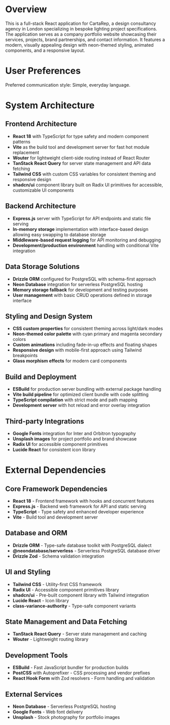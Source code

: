 # Overview

This is a full-stack React application for CartaRep, a design consultancy agency in London specializing in bespoke lighting project specifications. The application serves as a company portfolio website showcasing their services, projects, brand partnerships, and contact information. It features a modern, visually appealing design with neon-themed styling, animated components, and a responsive layout.

# User Preferences

Preferred communication style: Simple, everyday language.

# System Architecture

## Frontend Architecture
- **React 18** with TypeScript for type safety and modern component patterns
- **Vite** as the build tool and development server for fast hot module replacement
- **Wouter** for lightweight client-side routing instead of React Router
- **TanStack React Query** for server state management and API data fetching
- **Tailwind CSS** with custom CSS variables for consistent theming and responsive design
- **shadcn/ui** component library built on Radix UI primitives for accessible, customizable UI components

## Backend Architecture
- **Express.js** server with TypeScript for API endpoints and static file serving
- **In-memory storage** implementation with interface-based design allowing easy swapping to database storage
- **Middleware-based request logging** for API monitoring and debugging
- **Development/production environment** handling with conditional Vite integration

## Data Storage Solutions
- **Drizzle ORM** configured for PostgreSQL with schema-first approach
- **Neon Database** integration for serverless PostgreSQL hosting
- **Memory storage fallback** for development and testing purposes
- **User management** with basic CRUD operations defined in storage interface

## Styling and Design System
- **CSS custom properties** for consistent theming across light/dark modes
- **Neon-themed color palette** with cyan primary and magenta secondary colors
- **Custom animations** including fade-in-up effects and floating shapes
- **Responsive design** with mobile-first approach using Tailwind breakpoints
- **Glass morphism effects** for modern card components

## Build and Deployment
- **ESBuild** for production server bundling with external package handling
- **Vite build pipeline** for optimized client bundle with code splitting
- **TypeScript compilation** with strict mode and path mapping
- **Development server** with hot reload and error overlay integration

## Third-party Integrations
- **Google Fonts** integration for Inter and Orbitron typography
- **Unsplash images** for project portfolio and brand showcase
- **Radix UI** for accessible component primitives
- **Lucide React** for consistent icon library

# External Dependencies

## Core Framework Dependencies
- **React 18** - Frontend framework with hooks and concurrent features
- **Express.js** - Backend web framework for API and static serving
- **TypeScript** - Type safety and enhanced developer experience
- **Vite** - Build tool and development server

## Database and ORM
- **Drizzle ORM** - Type-safe database toolkit with PostgreSQL dialect
- **@neondatabase/serverless** - Serverless PostgreSQL database driver
- **Drizzle Zod** - Schema validation integration

## UI and Styling
- **Tailwind CSS** - Utility-first CSS framework
- **Radix UI** - Accessible component primitives library
- **shadcn/ui** - Pre-built component library with Tailwind integration
- **Lucide React** - Icon library
- **class-variance-authority** - Type-safe component variants

## State Management and Data Fetching
- **TanStack React Query** - Server state management and caching
- **Wouter** - Lightweight routing library

## Development Tools
- **ESBuild** - Fast JavaScript bundler for production builds
- **PostCSS** with Autoprefixer - CSS processing and vendor prefixes
- **React Hook Form** with Zod resolvers - Form handling and validation

## External Services
- **Neon Database** - Serverless PostgreSQL hosting
- **Google Fonts** - Web font delivery
- **Unsplash** - Stock photography for portfolio images